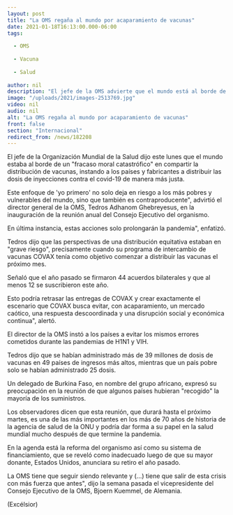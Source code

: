 ```yaml
---
layout: post
title: "La OMS regaña al mundo por acaparamiento de vacunas"
date: 2021-01-18T16:13:00.000-06:00
tags:
  
  - OMS
  
  - Vacuna
  
  - Salud
  
author: nil
description: "El jefe de la OMS advierte que el mundo está al borde de un 'fracaso moral catastrófico' en compartir la distribución de vacunas y reclama mayor equidad en su distribución"
image: "/uploads/2021/images-2513769.jpg"
video: nil
audio: nil
alt: "La OMS regaña al mundo por acaparamiento de vacunas"
front: false
section: "Internacional"
redirect_from: /news/182208
---
```


El jefe de la Organización Mundial de la Salud dijo este lunes que el mundo estaba al borde de un "fracaso moral catastrófico" en compartir la distribución de vacunas, instando a los países y fabricantes a distribuir las dosis de inyecciones contra el covid-19 de manera más justa.

Este enfoque de 'yo primero' no solo deja en riesgo a los más pobres y vulnerables del mundo, sino que también es contraproducente", advirtió el director general de la OMS, Tedros Adhanom Ghebreyesus, en la inauguración de la reunión anual del Consejo Ejecutivo del organismo.

En última instancia, estas acciones solo prolongarán la pandemia", enfatizó.

Tedros dijo que las perspectivas de una distribución equitativa estaban en "grave riesgo", precisamente cuando su programa de intercambio de vacunas COVAX tenía como objetivo comenzar a distribuir las vacunas el próximo mes.

Señaló que el año pasado se firmaron 44 acuerdos bilaterales y que al menos 12 se suscribieron este año.

Esto podría retrasar las entregas de COVAX y crear exactamente el escenario que COVAX busca evitar, con acaparamiento, un mercado caótico, una respuesta descoordinada y una disrupción social y económica continua", alertó.

El director de la OMS instó a los países a evitar los mismos errores cometidos durante las pandemias de H1N1 y VIH.

Tedros dijo que se habían administrado más de 39 millones de dosis de vacunas en 49 países de ingresos más altos, mientras que un país pobre solo se habían administrado 25 dosis.

Un delegado de Burkina Faso, en nombre del grupo africano, expresó su preocupación en la reunión de que algunos países hubieran "recogido" la mayoría de los suministros.

Los observadores dicen que esta reunión, que durará hasta el próximo martes, es una de las más importantes en los más de 70 años de historia de la agencia de salud de la ONU y podría dar forma a su papel en la salud mundial mucho después de que termine la pandemia.

En la agenda está la reforma del organismo así como su sistema de financiamiento, que se reveló como inadecuado luego de que su mayor donante, Estados Unidos, anunciara su retiro el año pasado.

La OMS tiene que seguir siendo relevante y (...) tiene que salir de esta crisis con más fuerza que antes", dijo la semana pasada el vicepresidente del Consejo Ejecutivo de la OMS, Bjoern Kuemmel, de Alemania.

(Excélsior)